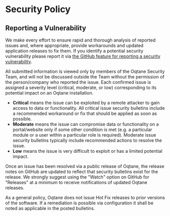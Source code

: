 # Security Policy

## Reporting a Vulnerability

We make every effort to ensure rapid and thorough analysis of reported issues and, where appropriate, provide workarounds and updated application releases to fix them. If you identify a potential security vulnerability please report it via [the GitHub feature for reporting a security vulnerability](https://github.com/oqtane/oqtane.framework/security/advisories/new).

All submitted information is viewed only by members of the Oqtane Security Team, and will not be discussed outside the Team without the permission of the person/company who reported the issue. Each confirmed issue is assigned a severity level (critical, moderate, or low) corresponding to its potential impact on an Oqtane installation.

* **Critical** means the issue can be exploited by a remote attacker to gain access to data or functionality. All critical issue security bulletins include a recommended workaround or fix that should be applied as soon as possible.
* **Moderate** means the issue can compromise data or functionality on a portal/website only if some other condition is met (e.g. a particular module or a user within a particular role is required). Moderate issue security bulletins typically include recommended actions to resolve the issue.
* **Low** means the issue is very difficult to exploit or has a limited potential impact.

Once an issue has been resolved via a public release of Oqtane, the release notes on GitHub are updated to reflect that security bulletins exist for the release. We strongly suggest using the "Watch" option on GitHub for "Releases" at a minimum to receive notifications of updated Oqtane releases.

As a general policy, Oqtane does not issue Hot Fix releases to prior versions of the software.  If a remediation is possible via configuration it shall be noted as applicable in the posted bulletins.